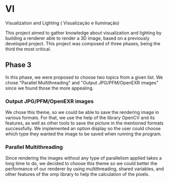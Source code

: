 # VI
Visualization and Lighting ( Visualização e Iluminação)

This project aimed to gather knowledge about visualization and lighting by building a renderer able to render a 3D image, based on a previously developed project. 
This project was composed of three phases, being the third the most critical.


## Phase 3

In this phase, we were proposed to choose two topics from a given list. We chose "Parallel Multithreading" and "Output JPG/PFM/OpenEXR images" since we found those the more appealing.

### Output JPG/PFM/OpenEXR images

We chose this theme, so we could be able to save the rendering image in various formats. For that, we use the help of the library OpenCV and its features, as well as other tools to save the picture in the mentioned formats successfully.
We implemented an option display so the user could choose which type they wanted the image to be saved when running the program.

### Parallel Multithreading

Since rendering the images without any type of parallelism applied takes a long time to do, we decided to choose this theme so we could better the performance of our renderer by using multithreading, shared variables, and other features of the omp library to help the calculation of the pixels.
